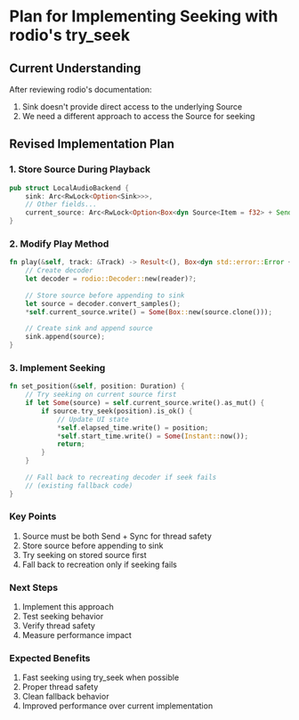 # Plan for Implementing Seeking with rodio's try_seek

## Current Understanding
After reviewing rodio's documentation:
1. Sink doesn't provide direct access to the underlying Source
2. We need a different approach to access the Source for seeking

## Revised Implementation Plan

### 1. Store Source During Playback
```rust
pub struct LocalAudioBackend {
    sink: Arc<RwLock<Option<Sink>>>,
    // Other fields...
    current_source: Arc<RwLock<Option<Box<dyn Source<Item = f32> + Send + Sync>>>>,
}
```

### 2. Modify Play Method
```rust
fn play(&self, track: &Track) -> Result<(), Box<dyn std::error::Error + Send + Sync>> {
    // Create decoder
    let decoder = rodio::Decoder::new(reader)?;
    
    // Store source before appending to sink
    let source = decoder.convert_samples();
    *self.current_source.write() = Some(Box::new(source.clone()));
    
    // Create sink and append source
    sink.append(source);
}
```

### 3. Implement Seeking
```rust
fn set_position(&self, position: Duration) {
    // Try seeking on current source first
    if let Some(source) = self.current_source.write().as_mut() {
        if source.try_seek(position).is_ok() {
            // Update UI state
            *self.elapsed_time.write() = position;
            *self.start_time.write() = Some(Instant::now());
            return;
        }
    }
    
    // Fall back to recreating decoder if seek fails
    // (existing fallback code)
}
```

### Key Points
1. Source must be both Send + Sync for thread safety
2. Store source before appending to sink
3. Try seeking on stored source first
4. Fall back to recreation only if seeking fails

### Next Steps
1. Implement this approach
2. Test seeking behavior
3. Verify thread safety
4. Measure performance impact

### Expected Benefits
1. Fast seeking using try_seek when possible
2. Proper thread safety
3. Clean fallback behavior
4. Improved performance over current implementation
